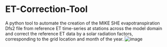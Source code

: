 # ET-Correction-Tool
A python tool to automate the creation of the MIKE SHE evapotranspiration Dfs2 file from reference ET time-series at stations across the model domain and correct the reference ET data by a solar radiation factors, corresponding to the grid location and month of the year. 
![image](https://user-images.githubusercontent.com/42157509/125534670-98e5a83c-8cdb-4975-b895-25db333fc1bf.png)
